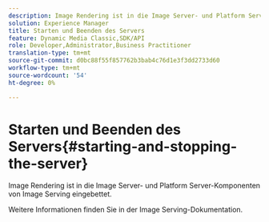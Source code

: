 ```yaml
---
description: Image Rendering ist in die Image Server- und Platform Server-Komponenten von Image Serving eingebettet.
solution: Experience Manager
title: Starten und Beenden des Servers
feature: Dynamic Media Classic,SDK/API
role: Developer,Administrator,Business Practitioner
translation-type: tm+mt
source-git-commit: d0bc88f55f857762b3bab4c76d1e3f3dd2733d60
workflow-type: tm+mt
source-wordcount: '54'
ht-degree: 0%

---
```



# Starten und Beenden des Servers{#starting-and-stopping-the-server}

Image Rendering ist in die Image Server- und Platform Server-Komponenten von Image Serving eingebettet.

Weitere Informationen finden Sie in der Image Serving-Dokumentation.
